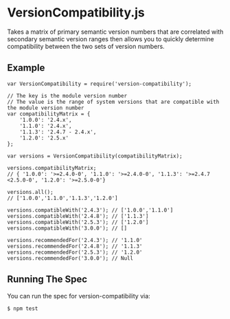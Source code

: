 # VersionCompatibility.js

Takes a matrix of primary semantic version numbers that are correlated with secondary semantic version ranges then
allows you to quickly determine compatibility between the two sets of version numbers.

## Example

    var VersionCompatibility = require('version-compatibility');

    // The key is the module version number
    // The value is the range of system versions that are compatible with the module version number
    var compatibilityMatrix = {
        '1.0.0': '2.4.x',
        '1.1.0': '2.4.x',
        '1.1.3': '2.4.7 - 2.4.x',
        '1.2.0': '2.5.x'
    };

    var versions = VersionCompatibility(compatibilityMatrix);

    versions.compatibilityMatrix;
    // { '1.0.0': '>=2.4.0-0', '1.1.0': '>=2.4.0-0', '1.1.3': '>=2.4.7 <2.5.0-0', '1.2.0': '>=2.5.0-0'}

    versions.all();
    // ['1.0.0','1.1.0','1.1.3','1.2.0']

    versions.compatibleWith('2.4.3'); // ['1.0.0','1.1.0']
    versions.compatibleWith('2.4.8'); // ['1.1.3']
    versions.compatibleWith('2.5.3'); // ['1.2.0']
    versions.compatibleWith('3.0.0'); // []

    versions.recommendedFor('2.4.3'); // '1.1.0'
    versions.recommendedFor('2.4.8'); // '1.1.3'
    versions.recommendedFor('2.5.3'); // '1.2.0'
    versions.recommendedFor('3.0.0'); // Null

## Running The Spec

You can run the spec for version-compatibility via:

    $ npm test